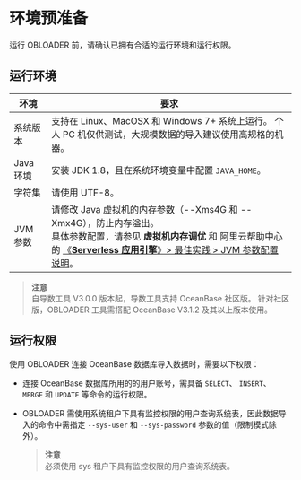 环境预准备 
==========================

运行 OBLOADER 前，请确认已拥有合适的运行环境和运行权限。

运行环境 
-------------------------

| **环境**  |                                        **要求**                                        |
|---------|--------------------------------------------------------------------------------------|
| 系统版本    | 支持在 Linux、MacOSX 和 Windows 7+ 系统上运行。 个人 PC 机仅供测试，大规模数据的导入建议使用高规格的机器。 |
| Java 环境 | 安装  JDK 1.8，且在系统环境变量中配置 `JAVA_HOME`。                                                 |
| 字符集     | 请使用 UTF-8。                                                                           |
| JVM 参数  | 请修改 Java 虚拟机的内存参数（--Xms4G 和 --Xmx4G），防止内存溢出。 <br> 具体参数配置，请参见 **虚拟机内存调优** 和 阿里云帮助中心的 [《**Serverless 应用引擎**》> 最佳实践 > JVM 参数配置说明](https://help.aliyun.com/document_detail/148851.html)。|

> **注意**<br>
> 自导数工具 V3.0.0 版本起，导数工具支持 OceanBase 社区版。
针对社区版，OBLOADER 工具需搭配 OceanBase V3.1.2 及其以上版本使用。


运行权限 
-------------------------

使用 OBLOADER 连接 OceanBase 数据库导入数据时，需要以下权限：

* 连接 OceanBase 数据库所用的的用户账号，需具备 `SELECT`、 `INSERT`、 `MERGE` 和 `UPDATE` 等命令的运行权限。

* OBLOADER 需使用系统租户下具有监控权限的用户查询系统表，因此数据导入的命令中需指定 `--sys-user` 和 `--sys-password` 参数的值（限制模式除外）。
  > **注意**<br>
  > 必须使用 sys 租户下具有监控权限的用户查询系统表。
